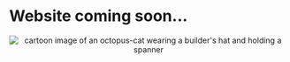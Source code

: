 # Website coming soon...

<p align="center">
  <img  alt="cartoon image of an octopus-cat wearing a builder's hat and holding a spanner" src="https://octodex.github.com/images/constructocat2.jpg"/>
</p>
